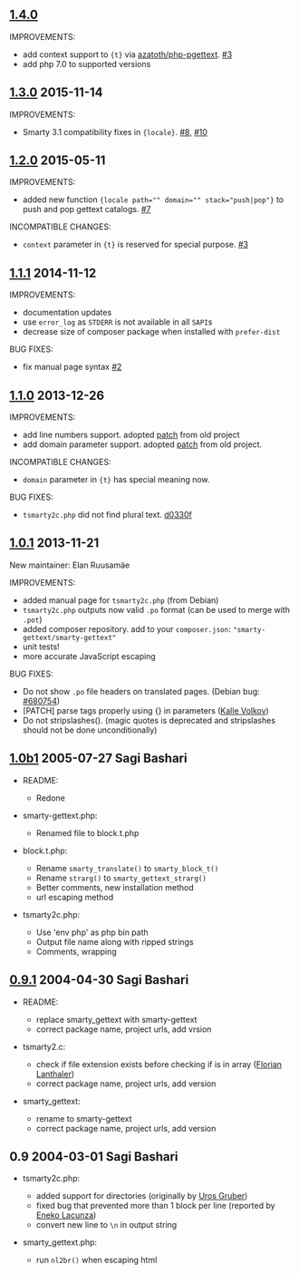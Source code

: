 ## [1.4.0]

IMPROVEMENTS:
  - add context support to `{t}` via [azatoth/php-pgettext]. [#3]
  - add php 7.0 to supported versions

## [1.3.0] 2015-11-14

IMPROVEMENTS:
  - Smarty 3.1 compatibility fixes in `{locale}`. [#8], [#10]

## [1.2.0] 2015-05-11

IMPROVEMENTS:

  - added new function `{locale path="" domain="" stack="push|pop"}` to push and pop gettext catalogs. [#7]

INCOMPATIBLE CHANGES:
  - `context` parameter in `{t}` is reserved for special purpose. [#3]

## [1.1.1] 2014-11-12

IMPROVEMENTS:

  - documentation updates
  - use `error_log` as `STDERR` is not available in all `SAPI`s
  - decrease size of composer package when installed with `prefer-dist`

BUG FIXES:
  - fix manual page syntax [#2]

## [1.1.0] 2013-12-26

IMPROVEMENTS:

  - add line numbers support. adopted [patch](https://sourceforge.net/p/smarty-gettext/patches/3/) from old project
  - add domain parameter support. adopted [patch](https://sourceforge.net/p/smarty-gettext/patches/5/) from old project.

INCOMPATIBLE CHANGES:
  - `domain` parameter in `{t}` has special meaning now.

BUG FIXES:
  - `tsmarty2c.php` did not find plural text. [d0330f](https://github.com/smarty-gettext/smarty-gettext/commit/d0330f)

## [1.0.1] 2013-11-21

New maintainer: Elan Ruusamäe

IMPROVEMENTS:

  - added manual page for `tsmarty2c.php` (from Debian)
  - `tsmarty2c.php` outputs now valid `.po` format (can be used to merge with `.pot`)
  - added composer repository. add to your `composer.json`: `"smarty-gettext/smarty-gettext"`
  - unit tests!
  - more accurate JavaScript escaping

BUG FIXES:

  - Do not show `.po` file headers on translated pages. (Debian bug: [#680754][1])
  - [PATCH] parse tags properly using {} in parameters ([Kalle Volkov][2])
  - Do not stripslashes(). (magic quotes is deprecated and stripslashes should not be done unconditionally)

## [1.0b1] 2005-07-27 Sagi Bashari

* README:
	- Redone

* smarty-gettext.php:
	- Renamed file to block.t.php

* block.t.php:
	- Rename `smarty_translate()` to `smarty_block_t()`
	- Rename `strarg()` to `smarty_gettext_strarg()`
	- Better comments, new installation method
	- url escaping method

* tsmarty2c.php:
	- Use 'env php' as php bin path
	- Output file name along with ripped strings
	- Comments, wrapping

## [0.9.1] 2004-04-30 Sagi Bashari

* README:
	- replace smarty_gettext with smarty-gettext
	- correct package name, project urls, add vrsion

* tsmarty2.c:
	- check if file extension exists before checking if is in array ([Florian Lanthaler][3])
	- correct package name, project urls, add version

* smarty_gettext:
	- rename to smarty-gettext
	- correct package name, project urls, add version

## 0.9 2004-03-01 Sagi Bashari

* tsmarty2c.php:
	- added support for directories (originally by [Uros Gruber][4])
	- fixed bug that prevented more than 1 block per line (reported by [Eneko Lacunza][5])
	- convert new line to `\n` in output string

* smarty_gettext.php:
	- run `nl2br()` when escaping html


  [1]: http://bugs.debian.org/680754
  [2]: mailto:kalle.volkov@hiirepadi.ee
  [3]: mailto:florian@phpbitch.net
  [4]: mailto:uros.gruber@vizija.si
  [5]: mailto:enlar@euskal.org
 [#2]: https://github.com/smarty-gettext/smarty-gettext/issues/2
 [#3]: https://github.com/smarty-gettext/smarty-gettext/issues/3
 [#7]: https://github.com/smarty-gettext/smarty-gettext/pull/7
 [#8]: https://github.com/smarty-gettext/smarty-gettext/issues/8
 [#10]: https://github.com/smarty-gettext/smarty-gettext/pull/10
[azatoth/php-pgettext]: https://packagist.org/packages/azatoth/php-pgettext

[1.4.0]: https://github.com/smarty-gettext/smarty-gettext/compare/1.3.0...1.4.0
[1.3.0]: https://github.com/smarty-gettext/smarty-gettext/compare/1.2.0...1.3.0
[1.2.0]: https://github.com/smarty-gettext/smarty-gettext/compare/1.1.1...1.2.0
[1.1.1]: https://github.com/smarty-gettext/smarty-gettext/compare/1.1.0...1.1.1
[1.1.0]: https://github.com/smarty-gettext/smarty-gettext/compare/1.0.1...1.1.0
[1.0.1]: https://github.com/smarty-gettext/smarty-gettext/compare/1.0b1...1.0.1
[1.0b1]: https://github.com/smarty-gettext/smarty-gettext/compare/0.9.1...1.0b1
[0.9.1]: https://github.com/smarty-gettext/smarty-gettext/compare/0.9...0.9.1
